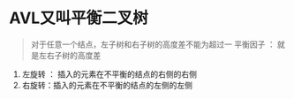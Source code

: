 # AVL又叫平衡二叉树
> 对于任意一个结点，左子树和右子树的高度差不能为超过一
> 平衡因子 ： 就是左右子树的高度差

1. 左旋转 ： 插入的元素在不平衡的结点的右侧的右侧
2. 右旋转：插入的元素在不平衡的结点的左侧的左侧